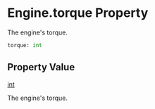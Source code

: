 # Engine.torque Property
The engine's torque.

```Python
torque: int
```

## Property Value
[int](https://docs.python.org/3/library/functions.html#int)

The engine's torque.